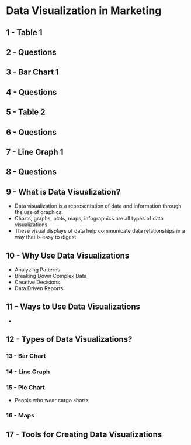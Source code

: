 # Data Visualization in Marketing

## 1 - Table 1

## 2 - Questions

## 3 - Bar Chart 1

## 4 - Questions

## 5 - Table 2

## 6 - Questions

## 7 - Line Graph 1

## 8 - Questions

## 9 - What is Data Visualization?

- Data visualization is a representation of data and information through the use of graphics.
- Charts, graphs, plots, maps, infographics are all types of data visualizations.
- These visual displays of data help communicate data relationships in a way that is easy to digest.

## 10 - Why Use Data Visualizations

- Analyzing Patterns
- Breaking Down Complex Data
- Creative Decisions
- Data Driven Reports

## 11 - Ways to Use Data Visualizations

-

## 12 - Types of Data Visualizations?

### 13 - Bar Chart

### 14 - Line Graph

### 15 - Pie Chart

- People who wear cargo shorts

### 16 - Maps

## 17 - Tools for Creating Data Visualizations
